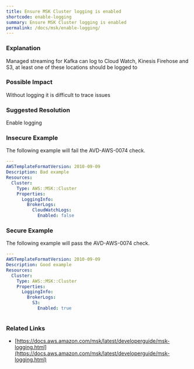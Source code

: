 ```yaml
---
title: Ensure MSK Cluster logging is enabled
shortcode: enable-logging
summary: Ensure MSK Cluster logging is enabled 
permalink: /docs/msk/enable-logging/
---
```


### Explanation

Managed streaming for Kafka can log to Cloud Watch, Kinesis Firehose and S3, at least one of these locations should be logged to

### Possible Impact
Without logging it is difficult to trace issues

### Suggested Resolution
Enable logging


### Insecure Example

The following example will fail the AVD-AWS-0074 check.

```yaml
---
AWSTemplateFormatVersion: 2010-09-09
Description: Bad example
Resources:
  Cluster:
    Type: AWS::MSK::Cluster
    Properties:
      LoggingInfo:
        BrokerLogs:
          CloudWatchLogs:
            Enabled: false


```



### Secure Example

The following example will pass the AVD-AWS-0074 check.

```yaml
---
AWSTemplateFormatVersion: 2010-09-09
Description: Good example
Resources:
  Cluster:
    Type: AWS::MSK::Cluster
    Properties:
      LoggingInfo:
        BrokerLogs:
          S3:
            Enabled: true



```




### Related Links


- [https://docs.aws.amazon.com/msk/latest/developerguide/msk-logging.html](https://docs.aws.amazon.com/msk/latest/developerguide/msk-logging.html)


